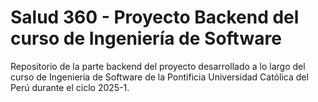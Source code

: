 # Salud 360 - Proyecto Backend del curso de Ingeniería de Software
Repositorio de la parte backend del proyecto desarrollado a lo largo del curso de Ingeniería de Software de la Pontificia Universidad Católica del Perú durante el ciclo 2025-1.
